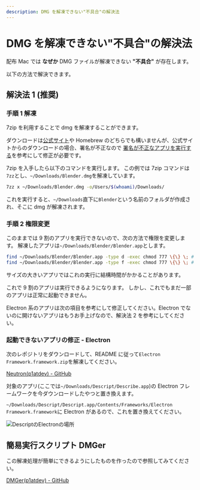 ```yaml
---
description: DMG を解凍できない"不具合"の解決法
---
```


# DMG を解凍できない"不具合"の解決法

配布 Mac では **なぜか** DMG ファイルが解凍できない **"不具合"** が存在します。

以下の方法で解決できます。

## 解決法 1 (推奨)

### 手順 1 解凍

7zip を利用することで dmg を解凍することができます。

ダウンロードは[公式サイト](https://sevenzip.osdn.jp/download.html)や Homebrew のどちらでも構いませんが、公式サイトからのダウンロードの場合、署名が不正なので [署名が不正なアプリを実行する](/help/trouble/mac/sign)を参考にして修正が必要です。

7zip を入手したら以下のコマンドを実行します。
この例では 7zip コマンドは`7zz`とし、`~/Downloads/Blender.dmg`を解凍しています。

```bash
7zz x ~/Downloads/Blender.dmg -o/Users/$(whoami)/Downloads/
```

これを実行すると、`~/Downloads`直下に`Blender`という名前のフォルダが作成され、そこに dmg が解凍されます。

### 手順 2 権限変更

このままでは 9 割のアプリを実行できないので、次の方法で権限を変更します。
解凍したアプリは`~/Downloads/Blender/Blender.app`とします。

```bash
find ~/Downloads/Blender/Blender.app -type d -exec chmod 777 \{\} \; # 両方実行すること
find ~/Downloads/Blender/Blender.app -type f -exec chmod 777 \{\} \; # まとめてコピペでも可
```

サイズの大きいアプリではこれの実行に結構時間がかかることがあります。

これで 9 割のアプリは実行できるようになります。
しかし、これでもまだ一部のアプリは正常に起動できません。

Electron 系のアプリは次の項目を参考にして修正してください。Electron でないのに開けないアプリはもうお手上げなので、解決法 2 を参考にしてください。

### 起動できないアプリの修正 - Electron

次のレポジトリをダウンロードして、README に従って`Electron Framework.framework.zip`を解凍してください。

[Neutron(p1atdev) - GitHub](https://github.com/p1atdev/Neutron)

対象のアプリ(ここでは`~/Downloads/Descript/Describe.app`)の Electron フレームワークを今ダウンロードしたやつと置き換えます。

`~/Downloads/Descript/Descript.app/Contents/Frameworks/Electron Framework.framework`に Electron があるので、これを置き換えてください。

![DescriptのElectronの場所](/assets/images/help/trouble/mac/dmg/descript-electron.png)

## 簡易実行スクリプト DMGer

この解凍処理が簡単にできるようにしたものを作ったので参照してみてください。

[DMGer(p1atdev) - GitHub](https://github.com/p1atdev/DMGer)
